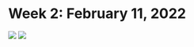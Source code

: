 # Week 2: February 11, 2022

![](https://raw.githubusercontent.com/andrewargeros/CDS-5950-EDA/main/Week%20%20-%20Olympics%20and%20Paralympics/medal_table.gif)
![](https://raw.githubusercontent.com/andrewargeros/CDS-5950-EDA/main/Week%20%20-%20Olympics%20and%20Paralympics/home_advantage.png)